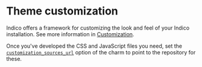 # Theme customization

Indico offers a framework for customizing the look and feel of your Indico installation. See more information in [Customization](https://docs.getindico.io/en/latest/config/settings/#customization).

Once you've developed the CSS and JavaScript files you need, set the [`customization_sources_url`](https://charmhub.io/indico/configure#customization_sources_url) option of the charm to point to the repository for these.
